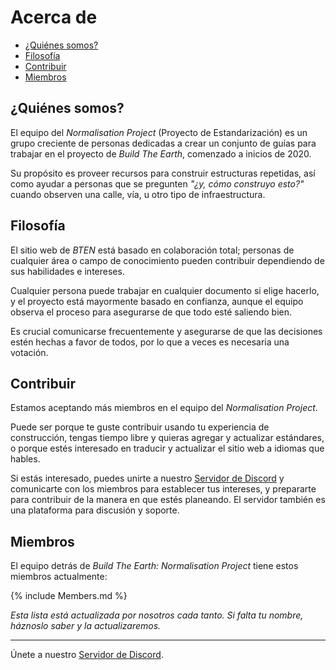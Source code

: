 # Acerca de

* [¿Quiénes somos?](#quiénes-somos)
* [Filosofía](#filosofía)
* [Contribuir](#contribuir)
* [Miembros](#miembros)

## ¿Quiénes somos?

El equipo del *Normalisation Project* (Proyecto de Estandarización) es un grupo creciente de personas dedicadas a crear un conjunto de guías para trabajar en el proyecto de *Build The Earth*, comenzado a inicios de 2020.

Su propósito es proveer recursos para construir estructuras repetidas, así como ayudar a personas que se pregunten *"¿y, cómo construyo esto?"* cuando observen una calle, vía, u otro tipo de infraestructura.

## Filosofía

El sitio web de *BTEN* está basado en colaboración total; personas de cualquier área o campo de conocimiento pueden contribuir dependiendo de sus habilidades e intereses.

Cualquier persona puede trabajar en cualquier documento si elige hacerlo, y el proyecto está mayormente basado en confianza, aunque el equipo observa el proceso para asegurarse de que todo esté saliendo bien.

Es crucial comunicarse frecuentemente y asegurarse de que las decisiones estén hechas a favor de todos, por lo que a veces es necesaria una votación.

## Contribuir

Estamos aceptando más miembros en el equipo del *Normalisation Project*.

Puede ser porque te guste contribuir usando tu experiencia de construcción, tengas tiempo libre y quieras agregar y actualizar estándares, o porque estés interesado en traducir y actualizar el sitio web a idiomas que hables.

Si estás interesado, puedes unirte a nuestro [Servidor de Discord](https://discord.gg/eXzrZSx) y comunicarte con los miembros para establecer tus intereses, y prepararte para contribuir de la manera en que estés planeando. El servidor también es una plataforma para discusión y soporte.

## Miembros

El equipo detrás de *Build The Earth: Normalisation Project* tiene estos miembros actualmente:

{% include Members.md %}

*Esta lista está actualizada por nosotros cada tanto. Si falta tu nombre, háznoslo saber y la actualizaremos.*

***

Únete a nuestro [Servidor de Discord](https://discord.gg/eXzrZSx).